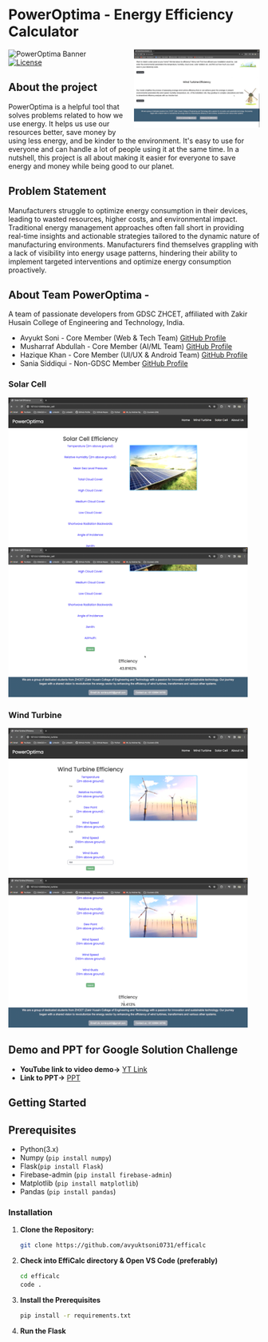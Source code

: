 # PowerOptima - Energy Efficiency Calculator

<div>
  <img src="https://github.com/avyuktsoni0731/efficalc/blob/main/images/1.png" alt="PowerOptima Banner" width="50%" align="left">
  <img src="https://github.com/avyuktsoni0731/efficalc/blob/main/images/6.png" alt="PowerOptima Banner" width="50%" align="right">
</div>

[![License](https://img.shields.io/badge/License-MIT-blue.svg)](https://opensource.org/licenses/MIT)

## About the project 
PowerOptima is a helpful tool that solves problems related to how we use energy. It helps us use our resources better, save money by using less energy, and be kinder to the environment. It's easy to use for everyone and can handle a lot of people using it at the same time. In a nutshell, this project is all about making it easier for everyone to save energy and money while being good to our planet.

## Problem Statement
Manufacturers struggle to optimize energy consumption in their devices, leading to wasted resources, higher costs, and environmental impact. Traditional energy management approaches often fall short in providing real-time insights and actionable strategies tailored to the dynamic nature of manufacturing environments. Manufacturers find themselves grappling with a lack of visibility into energy usage patterns, hindering their ability to implement targeted interventions and optimize energy consumption proactively.

## About Team PowerOptima - 
A team of passionate developers from GDSC ZHCET, affiliated with Zakir Husain College of Engineering and Technology, India.
- Avyukt Soni - Core Member (Web & Tech Team) [GitHub Profile](https://github.com/avyuktsoni0731)
- Musharraf Abdullah - Core Member (AI/ML Team) [GitHub Profile](https://github.com/Hazique007)
- Hazique Khan - Core Member (UI/UX & Android Team) [GitHub Profile](https://github.com/mush-abd)
- Sania Siddiqui - Non-GDSC Member [GitHub Profile](https://github.com/saniasiddiqui231)

### Solar Cell
<img src="https://github.com/avyuktsoni0731/efficalc/blob/main/images/2.png" alt="Solar Cell Page" width="480px" align="left">
<img src="https://github.com/avyuktsoni0731/efficalc/blob/main/images/3.png" alt="Solar Cell Page" width="480px" aligh="right">

### Wind Turbine
<img src="https://github.com/avyuktsoni0731/efficalc/blob/main/images/4.png" alt="Wind Turbine Page" width="480px" align="left">
<img src="https://github.com/avyuktsoni0731/efficalc/blob/main/images/5.png" alt="Wind Turbine Page" width="480px" aligh="right">

  
## Demo and PPT for Google Solution Challenge

- **YouTube link to video demo->** [YT Link](https://youtu.be/vJA06WuAZdM)
- **Link to PPT->** [PPT](https://docs.google.com/presentation/d/1yHybj-3R9_eyHCjUuBTvJ18JM1mCZ91Y/edit?usp=drive_link&ouid=110931807220489325160&rtpof=true&sd=true)

## Getting Started

## Prerequisites

- Python(3.x)
- Numpy (```pip install numpy```)
- Flask(```pip install Flask```)
- Firebase-admin (```pip install firebase-admin```)
- Matplotlib (```pip install matplotlib```)
- Pandas (```pip install pandas```)

### Installation

1. **Clone the Repository:**

   ```bash
   git clone https://github.com/avyuktsoni0731/efficalc
2. **Check into EffiCalc directory & Open VS Code (preferably)**
   ```bash
   cd efficalc
   code .

3. **Install the Prerequisites**
   ```bash
   pip install -r requirements.txt
   ```
4. **Run the Flask**
